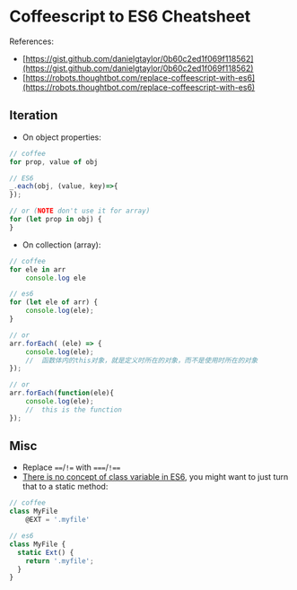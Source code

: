 # Coffeescript to ES6 Cheatsheet

References:

* [https://gist.github.com/danielgtaylor/0b60c2ed1f069f118562](https://gist.github.com/danielgtaylor/0b60c2ed1f069f118562)
* [https://robots.thoughtbot.com/replace-coffeescript-with-es6](https://robots.thoughtbot.com/replace-coffeescript-with-es6)

## Iteration

* On object properties:

```js
// coffee
for prop, value of obj

// ES6
_.each(obj, (value, key)=>{
});

// or (NOTE don't use it for array)
for (let prop in obj) {
}
```

* On collection \(array\):

```js
// coffee
for ele in arr
    console.log ele

// es6
for (let ele of arr) {
    console.log(ele);
}

// or
arr.forEach( (ele) => {
    console.log(ele);
    //  函数体内的this对象，就是定义时所在的对象，而不是使用时所在的对象
});

// or
arr.forEach(function(ele){
    console.log(ele);
    //  this is the function
});
```

## Misc

* Replace `==`/`!=` with `===`/`!==`
* [There is no concept of class variable in ES6](http://stackoverflow.com/questions/22528967/es6-class-variable-alternatives), you might want to just turn that to a static method:

```js
// coffee
class MyFile
    @EXT = '.myfile'

// es6
class MyFile {
  static Ext() {
    return '.myfile';
  }
}
```



